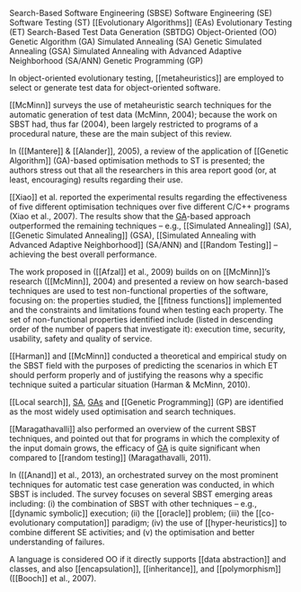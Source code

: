 
Search-Based Software Engineering (SBSE)
Software Engineering (SE)
Software Testing (ST)
[[Evolutionary Algorithms]] (EAs)
Evolutionary Testing (ET)
Search-Based Test Data Generation (SBTDG)
Object-Oriented (OO)
Genetic Algorithm (GA)
Simulated Annealing (SA)
Genetic Simulated Annealing (GSA)
Simulated Annealing with Advanced Adaptive Neighborhood (SA/ANN)
Genetic Programming (GP)


In object-oriented evolutionary testing, [[metaheuristics]] are employed to select or generate test data for object-oriented software.

[[McMinn]] surveys the use of metaheuristic search techniques for the automatic generation of test data (McMinn, 2004); because the work on SBST had, thus far (2004), been largely restricted to programs of a procedural nature, these are the main subject of this review.

In ([[Mantere]] & [[Alander]], 2005), a review of the application of [[Genetic Algorithm]] (GA)-based optimisation methods to ST is presented; the authors stress out that all the researchers in this area report good (or, at least, encouraging) results regarding their use.

[[Xiao]] et al. reported the experimental results regarding the effectiveness of five different optimisation techniques over five different C/C++ programs (Xiao et al., 2007). The results show that the [GA](obsidian://open?vault=Thesis&file=Genetic%20Algorithm)-based approach outperformed the remaining techniques – e.g., [[Simulated Annealing]] (SA), [[Genetic Simulated Annealing]] (GSA), [[Simulated Annealing with Advanced Adaptive Neighborhood]] (SA/ANN) and [[Random Testing]] – achieving the best overall performance.

The work proposed in ([[Afzal]] et al., 2009) builds on on [[McMinn]]’s research ([[McMinn]], 2004) and presented a review on how search-based techniques are used to test non-functional properties of the software, focusing on: the properties studied, the [[fitness functions]] implemented and the constraints and limitations found when testing each property. The set of non-functional properties identified include (listed in descending order of the number of papers that investigate it): execution time, security, usability, safety and quality of service.

[[Harman]] and [[McMinn]] conducted a theoretical and empirical study on the SBST field with the purposes of predicting the scenarios in which ET should perform properly and of justifying the reasons why a specific technique suited a particular situation (Harman & McMinn, 2010). 

[[Local search]], [SA](obsidian://open?vault=Thesis&file=Simulated%20Annealing), [GAs](obsidian://open?vault=Thesis&file=Genetic%20Algorithm) and [[Genetic Programming]] (GP) are identified as the most widely used optimisation and search techniques.

[[Maragathavalli]] also performed an overview of the current SBST techniques, and pointed out that for programs in which the complexity of the input domain grows, the efficacy of [GA](obsidian://open?vault=Thesis&file=Concpets%2FGenetic%20Algorithm) is quite significant when compared to [[random testing]] (Maragathavalli, 2011).

In ([[Anand]] et al., 2013), an orchestrated survey on the most prominent techniques for automatic test case generation was conducted, in which SBST is included. The survey focuses on several SBST emerging areas including: (i) the combination of SBST with other techniques – e.g., [[dynamic symbolic]] execution; (ii) the [[oracle]] problem; (iii) the [[co-evolutionary computation]] paradigm; (iv) the use of [[hyper-heuristics]] to combine different SE activities; and (v) the optimisation and better understanding of failures.

A language is considered OO if it directly supports [[data abstraction]] and classes, and also [[encapsulation]], [[inheritance]], and [[polymorphism]] ([[Booch]] et al., 2007). 

